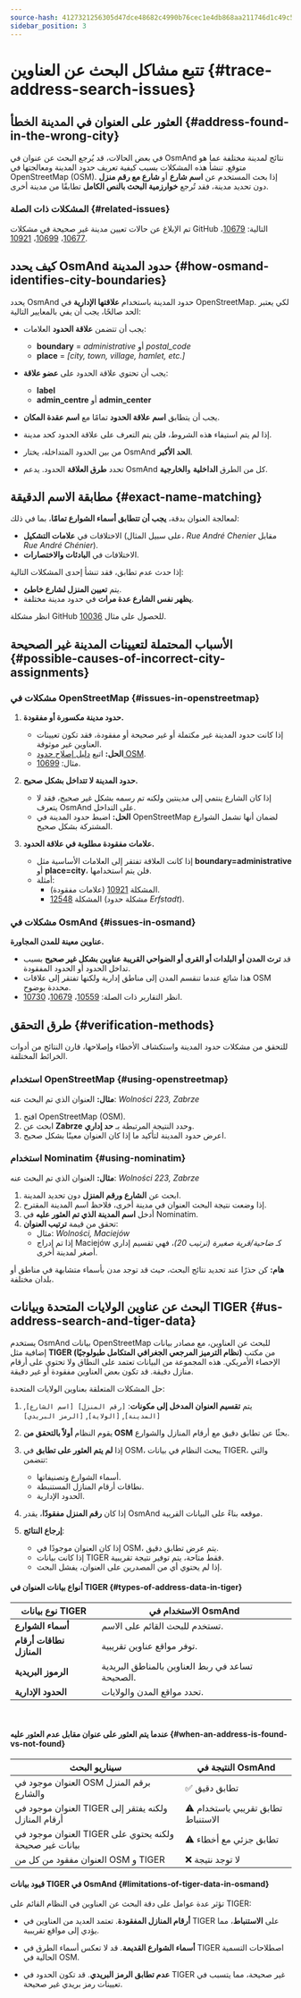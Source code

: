 ```yaml
---
source-hash: 4127321256305d47dce48682c4990b76cec1e4db868aa211746d1c49c5418eb3
sidebar_position: 3
---
```


# تتبع مشاكل البحث عن العناوين {#trace-address-search-issues}

## العثور على العنوان في المدينة الخطأ {#address-found-in-the-wrong-city}

في بعض الحالات، قد يُرجع البحث عن عنوان في OsmAnd نتائج لمدينة مختلفة عما هو متوقع. تنشأ هذه المشكلات بسبب كيفية تعريف حدود المدينة ومعالجتها في OpenStreetMap (OSM). إذا بحث المستخدم عن **اسم شارع** أو **شارع مع رقم منزل** دون تحديد مدينة، فقد تُرجع **خوارزمية البحث بالنص الكامل** تطابقًا من مدينة أخرى.

### المشكلات ذات الصلة {#related-issues}

تم الإبلاغ عن حالات تعيين مدينة غير صحيحة في مشكلات GitHub التالية:
[10679](https://github.com/osmandapp/OsmAnd/issues/10679)، [10677](https://github.com/osmandapp/OsmAnd/issues/10677)، [10699](https://github.com/osmandapp/OsmAnd/issues/10699)، [10921](https://github.com/osmandapp/OsmAnd/issues/10921).

## كيف يحدد OsmAnd حدود المدينة {#how-osmand-identifies-city-boundaries}

يحدد OsmAnd حدود المدينة باستخدام **علاقتها الإدارية** في OpenStreetMap. لكي يعتبر الحد صالحًا، يجب أن يفي بالمعايير التالية:

- يجب أن تتضمن **علاقة الحدود** العلامات:
  - **boundary** = *administrative* أو *postal_code*
  - **place** = *[city, town, village, hamlet, etc.]*

- يجب أن تحتوي علاقة الحدود على **عضو علاقة**:
  - **label**
  - **admin_centre** أو **admin_center**

- يجب أن يتطابق **اسم علاقة الحدود** تمامًا مع **اسم عقدة المكان**.

- إذا لم يتم استيفاء هذه الشروط، فلن يتم التعرف على علاقة الحدود كحد مدينة.

- من بين الحدود المتداخلة، يختار OsmAnd **الحد الأكبر**.

- تحدد **طرق العلاقة** الحدود. يدعم OsmAnd كل من الطرق **الداخلية** و**الخارجية**.

## مطابقة الاسم الدقيقة {#exact-name-matching}

لمعالجة العنوان بدقة، **يجب أن تتطابق أسماء الشوارع تمامًا**، بما في ذلك:

- الاختلافات في **علامات التشكيل** (على سبيل المثال، *Rue André Chenier* مقابل *Rue André Chénier*).
- الاختلافات في **البادئات والاختصارات**.

إذا حدث عدم تطابق، فقد تنشأ إحدى المشكلات التالية:

- يتم **تعيين المنزل لشارع خاطئ**.
- **يظهر نفس الشارع عدة مرات** في حدود مدينة مختلفة.

انظر مشكلة GitHub [10036](https://github.com/osmandapp/OsmAnd/issues/10036) للحصول على مثال.

## الأسباب المحتملة لتعيينات المدينة غير الصحيحة {#possible-causes-of-incorrect-city-assignments}

### مشكلات في OpenStreetMap {#issues-in-openstreetmap}

1. **حدود مدينة مكسورة أو مفقودة.**

   - إذا كانت حدود المدينة غير مكتملة أو غير صحيحة أو مفقودة، فقد تكون تعيينات العناوين غير موثوقة.
   - **الحل:** اتبع [دليل إصلاح حدود OSM](https://help.openstreetmap.org/questions/1053/how-do-i-fix-inconsistent-boundaries).
   - مثال: [10699](https://github.com/osmandapp/OsmAnd/issues/10699).

2. **حدود المدينة لا تتداخل بشكل صحيح.**

   - إذا كان الشارع ينتمي إلى مدينتين ولكنه تم رسمه بشكل غير صحيح، فقد لا يتعرف OsmAnd على التداخل.
   - **الحل:** اضبط حدود المدينة في OpenStreetMap لضمان أنها تشمل الشوارع المشتركة بشكل صحيح.

3. **علامات مفقودة مطلوبة في علاقة الحدود.**

   - إذا كانت العلاقة تفتقر إلى العلامات الأساسية مثل **boundary=administrative** أو **place=city**، فلن يتم استخدامها.
   - أمثلة:
     - المشكلة [10921](https://github.com/osmandapp/OsmAnd/issues/10921) (علامات مفقودة).
     - المشكلة [12548](https://github.com/osmandapp/OsmAnd/issues/12548) (مشكلة حدود *Erfstadt*).

### مشكلات في OsmAnd {#issues-in-osmand}

**عناوين معينة للمدن المجاورة.**

- قد **ترث المدن أو البلدات أو القرى أو الضواحي القريبة عناوين بشكل غير صحيح** بسبب تداخل الحدود أو الحدود المفقودة.
- هذا شائع عندما تنقسم المدن إلى مناطق إدارية ولكنها تفتقر إلى علاقات OSM محددة بوضوح.
- انظر التقارير ذات الصلة: [10559](https://github.com/osmandapp/OsmAnd/issues/10559)، [10679](https://github.com/osmandapp/OsmAnd/issues/10679)، [10730](https://github.com/osmandapp/OsmAnd/issues/10730).

## طرق التحقق {#verification-methods}

للتحقق من مشكلات حدود المدينة واستكشاف الأخطاء وإصلاحها، قارن النتائج من أدوات الخرائط المختلفة.

### استخدام OpenStreetMap {#using-openstreetmap}

**مثال:** العنوان الذي تم البحث عنه: *Wolności 223, Zabrze*

1. افتح OpenStreetMap (OSM).
2. ابحث عن **Zabrze** وحدد النتيجة المرتبطة بـ **حد إداري**.
3. اعرض حدود المدينة لتأكيد ما إذا كان العنوان معينًا بشكل صحيح.

### استخدام Nominatim {#using-nominatim}

**مثال:** العنوان الذي تم البحث عنه: *Wolności 223, Zabrze*

1. ابحث عن **الشارع ورقم المنزل** دون تحديد المدينة.
2. إذا وضعت نتيجة البحث العنوان في مدينة أخرى، فلاحظ اسم المدينة المقترح.
3. أدخل **اسم المدينة الذي تم العثور عليه** في Nominatim.
4. تحقق من قيمة **ترتيب العنوان**:
   - مثال: *Wolności, Maciejów*
   - إذا تم إدراج Maciejów كـ *ضاحية/قرية صغيرة (ترتيب 20)*، فهي تقسيم إداري أصغر لمدينة أخرى.

**هام:** كن حذرًا عند تحديد نتائج البحث، حيث قد توجد مدن بأسماء متشابهة في مناطق أو بلدان مختلفة.

## البحث عن عناوين الولايات المتحدة وبيانات TIGER {#us-address-search-and-tiger-data}

يستخدم OsmAnd بيانات OpenStreetMap للبحث عن العناوين، مع مصادر بيانات إضافية مثل **TIGER (نظام الترميز المرجعي الجغرافي المتكامل طبولوجيًا)** من مكتب الإحصاء الأمريكي. هذه المجموعة من البيانات تعتمد على النطاق ولا تحتوي على أرقام منازل دقيقة. قد تكون بعض العناوين مفقودة أو غير دقيقة.

حل المشكلات المتعلقة بعناوين الولايات المتحدة:

1. يتم **تقسيم العنوان المدخل إلى مكونات**: `[رقم المنزل] [اسم الشارع]`, `[المدينة]`, `[الولاية]`, `[الرمز البريدي]`

2. يقوم النظام **أولاً بالتحقق من OSM** بحثًا عن تطابق دقيق مع أرقام المنازل والشوارع.

3. إذا **لم يتم العثور على تطابق** في OSM، يبحث النظام في بيانات TIGER، والتي تتضمن:
    - أسماء الشوارع وتصنيفاتها.
    - نطاقات أرقام المنازل المستنبطة.
    - الحدود الإدارية.

4. إذا كان **رقم المنزل مفقودًا**، يقدر OsmAnd موقعه بناءً على البيانات القريبة.

5. **إرجاع النتائج**:
    - إذا كان العنوان موجودًا في OSM، يتم عرض تطابق دقيق.
    - إذا كانت بيانات TIGER فقط متاحة، يتم توفير نتيجة تقريبية.
    - إذا لم يحتوي أي من المصدرين على العنوان، يفشل البحث.

#### أنواع بيانات العنوان في TIGER {#types-of-address-data-in-tiger}

| نوع بيانات TIGER | الاستخدام في OsmAnd |
|---|---|
| **أسماء الشوارع** | تستخدم للبحث القائم على الاسم. |
| **نطاقات أرقام المنازل** | توفر مواقع عناوين تقريبية. |
| **الرموز البريدية** | تساعد في ربط العناوين بالمناطق البريدية الصحيحة. |
| **الحدود الإدارية** | تحدد مواقع المدن والولايات. |

<br/>

#### عندما يتم العثور على عنوان مقابل عدم العثور عليه {#when-an-address-is-found-vs-not-found}

| سيناريو البحث | النتيجة في OsmAnd |
|---|---|
| العنوان موجود في OSM برقم المنزل والشارع | ✅ تطابق دقيق |
| العنوان موجود في TIGER ولكنه يفتقر إلى أرقام المنازل | ⚠️ تطابق تقريبي باستخدام الاستنباط |
| العنوان موجود في TIGER ولكنه يحتوي على بيانات غير صحيحة | ⚠️ تطابق جزئي مع أخطاء |
| العنوان مفقود من كل من OSM و TIGER | ❌ لا توجد نتيجة |

#### قيود بيانات TIGER في OsmAnd {#limitations-of-tiger-data-in-osmand}

تؤثر عدة عوامل على دقة البحث عن العناوين في النظام القائم على TIGER:

- **أرقام المنازل المفقودة**. تعتمد العديد من العناوين في TIGER على **الاستنباط**، مما يؤدي إلى مواقع تقريبية.

- **أسماء الشوارع القديمة**. قد لا تعكس أسماء الطرق في TIGER اصطلاحات التسمية الحالية في OSM.

- **عدم تطابق الرمز البريدي**. قد تكون الحدود في TIGER غير صحيحة، مما يتسبب في تعيينات رمز بريدي غير صحيحة.